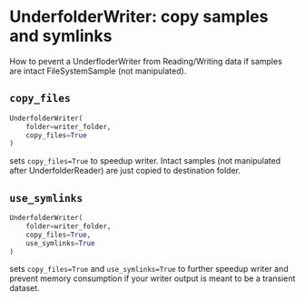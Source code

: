 # UnderfolderWriter: copy samples and symlinks

How to pevent a UnderfloderWriter from Reading/Writing data if samples are intact
FileSystemSample (not manipulated).

## `copy_files`

```python
UnderfolderWriter(
    folder=writer_folder,
    copy_files=True
)
```

sets `copy_files=True` to speedup writer. Intact samples (not manipulated after UnderfolderReader) are
just copied to destination folder.

## `use_symlinks`

```python
UnderfolderWriter(
    folder=writer_folder,
    copy_files=True,
    use_symlinks=True
)
```

sets `copy_files=True` and `use_symlinks=True` to further speedup writer and prevent memory consumption
if your writer output is meant to be a transient dataset.
